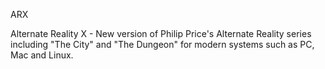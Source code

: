 ARX

Alternate Reality X - New version of Philip Price's Alternate Reality series including "The City" and "The Dungeon" for modern systems such as PC, Mac and Linux.
